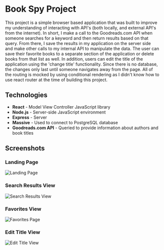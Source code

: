 # Book Spy Project
This project is a simple browser based application that was built to improve my understanding of interacting with API's (both locally, and external API's from the internet). In short, I make a call to the Goodreads.com API when someone searches for a keyword and then return results based on that query. From there, I save the results in my application on the server side and make other calls to my internal API to manipulate the data. The user can save their favorite books to a separate section of the application or delete books from that list as well. In addition, users can edit the title of the application using the 'change title' functionality. Since there is no database, the changes only last until someone navigates away from the page. All of the routing is mocked by using conditional rendering as I didn't know how to use react router at the time of building this project.

## Technologies
* **React** - Model View Controller JavaScript library
* **Node.js** - Server-side JavaScript environment
* **Express** - Server
* **Massive** - Used to connect to PostgreSQL database
* **Goodreads.com API** - Queried to provide information about authors and book titles

## Screenshots
### Landing Page
![Landing Page](https://i.imgur.com/NO426Cs.png)

### Search Results View
![Search Results View](https://i.imgur.com/1HkXsNg.png)

### Favorites View
![Favorites Page](https://i.imgur.com/RlvPJxV.png)

### Edit Title View
![Edit Title View](https://i.imgur.com/t81EFS8.png)

